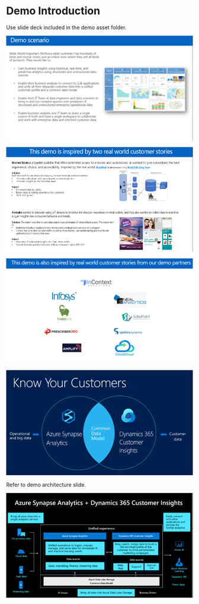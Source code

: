 # Demo Introduction

Use slide deck included in the demo asset folder.

![](./media/02-01.png)

![](./media/02-02.png)

![](./media/02-03.png)

![](./media/02-04.png)

Refer to demo architecture slide.

![](./media/02-05.png)

